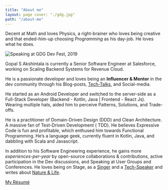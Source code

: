 ```yaml
---
title: "About me"
layout: page cover: "./gdg.jpg"
path: "/about-me"
---
```


Decent at Math and loves Physics, a right-brainer who loves being creative and that ended-him-up choosing _Programming_
as his day-job. He loves what he does.

![Speaking at GDG Dev Fest, 2019](gdg.jpg)

Gopal S Akshintala is currently a Senior Software Engineer at Salesforce, working on Scaling Backend Systems for Revenue
Cloud.

He is a passionate developer and loves being an **Influencer & Mentor** in the dev community through his
Blog-posts, [Tech-Talks](https://overfullstack.ga/my-talks), and Social-media.

He started as an Android Developer and switched to the server-side as a Full-Stack Developer (Backend - Kotlin, Java |
Frontend - React Js). Wearing multiple hats, aided him to perceive Patterns, Solutions, and Trade-offs.

He is a practitioner of Domain-Driven Design (DDD) and Clean Architecture. A massive fan of Test-Driven Development (
TDD). He believes Expressive Code is fun and profitable, which enthused him towards Functional Programming. He’s a
language geek, currently fluent in Kotlin, Java, and dabbling with Scala and Javascript.

In addition to his Software Engineering experience, he gains more _experiences-per-year_ by open-source collaborations &
contributions, active participation in the Dev discussions, and Speaking at User Groups and Conferences. He loves being
on Stage, as a [Singer](http://bit.ly/agssc) and a [Tech-Speaker](https://overfullstack.ga/my-talks) and writes
about [Nature & Life](http://bit.ly/agslotw).

[My Résumé](http://bit.ly/ags-my-resume)
